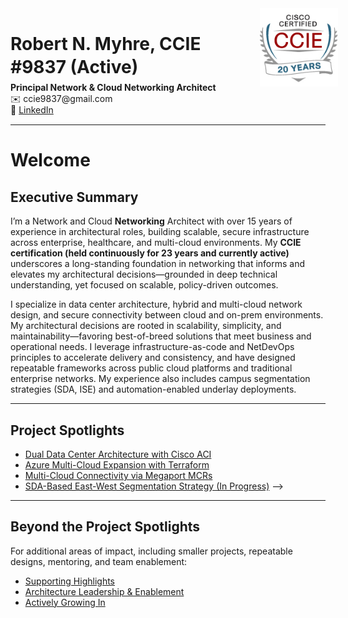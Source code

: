 <div style="display: flex; justify-content: space-between; align-items: flex-start;">

<div style="line-height: 1.3; margin-top: 0;">
  <h1 style="margin-bottom: 0.2em;">Robert N. Myhre, CCIE #9837 (Active)</h1>
  <p style="margin: 0;"><strong>Principal Network & Cloud Networking Architect</strong></p>
  <p style="margin: 0;">✉️ ccie9837@gmail.com</p>
  <p style="margin: 0;">🔗 <a href="https://www.linkedin.com/in/robert-n-myhre">LinkedIn</a>
</div>

<div>
  <img src="../assets/images/ccie_20years_med.jpg" alt="CCIE Logo" style="width: 150px; margin-left: 20px;" />
</div>

</div>

---

# Welcome

## Executive Summary

I’m a Network and Cloud **Networking** Architect with over 15 years of experience in architectural roles, building scalable, secure infrastructure across enterprise, healthcare, and multi-cloud environments. My **CCIE certification (held continuously for 23 years and currently active)** underscores a long-standing foundation in networking that informs and elevates my architectural decisions—grounded in deep technical understanding, yet focused on scalable, policy-driven outcomes.

I specialize in data center architecture, hybrid and multi-cloud network design, and secure connectivity between cloud and on-prem environments. My architectural decisions are rooted in scalability, simplicity, and maintainability—favoring best-of-breed solutions that meet business and operational needs. I leverage infrastructure-as-code and NetDevOps principles to accelerate delivery and consistency, and have designed repeatable frameworks across public cloud platforms and traditional enterprise networks. My experience also includes campus segmentation strategies (SDA, ISE) and automation-enabled underlay deployments.

---

## Project Spotlights

- [Dual Data Center Architecture with Cisco ACI](projects/dc-aci-project.md)
- [Azure Multi-Cloud Expansion with Terraform](projects/multicloud-terraform.md)
- [Multi-Cloud Connectivity via Megaport MCRs](projects/multicloud-network-architecture.md)
- [SDA-Based East-West Segmentation Strategy (In Progress)](projects/sda-segmentation.md) -->

---

## Beyond the Project Spotlights

For additional areas of impact, including smaller projects, repeatable designs, mentoring, and team enablement:

- [Supporting Highlights](projects/highlights.md)
- [Architecture Leadership & Enablement](projects/leadership.md)
- [Actively Growing In](projects/growth.md)
